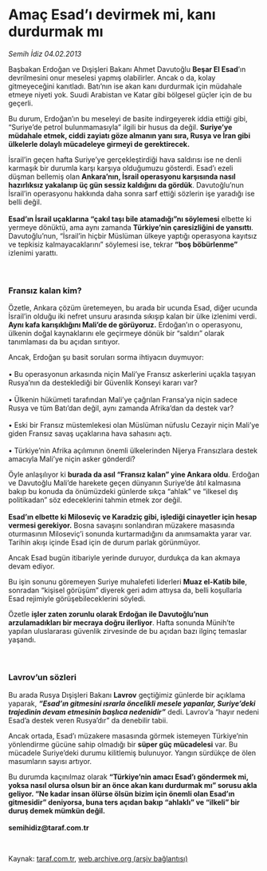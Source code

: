 # Amaç Esad’ı devirmek mi, kanı durdurmak mı

*Semih İdiz 04.02.2013*

<div class="yazi"><p>Başbakan Erdoğan ve Dışişleri Bakanı Ahmet Davutoğlu <b>Beşar El Esad</b>’ın devrilmesini onur meselesi yapmış olabilirler. Ancak o da, kolay gitmeyeceğini kanıtladı. Batı’nın ise akan kanı durdurmak için müdahale etmeye niyeti yok. Suudi Arabistan ve Katar gibi bölgesel güçler için de bu geçerli. </p>
<p>Bu durum, Erdoğan’ın bu meseleyi de basite indirgeyerek iddia ettiği gibi, “Suriye’de petrol bulunmamasıyla” ilgili bir husus da değil. <b>Suriye’ye müdahale etmek, ciddi zayiatı göze almanın yanı sıra, Rusya ve İran gibi ülkelerle dolaylı mücadeleye girmeyi de gerektirecek.</b> </p>
<p>İsrail’in geçen hafta Suriye’ye gerçekleştirdiği hava saldırısı ise ne denli karmaşık bir durumla karşı karşıya olduğumuzu gösterdi. Esad’ı ezeli düşman bellemiş olan <b>Ankara’nın, İsrail operasyonu karşısında nasıl hazırlıksız yakalanıp üç gün sessiz kaldığını da gördük</b>. Davutoğlu’nun İsrail’in operasyonu hakkında daha sonra sarf ettiği sözlerin işe yaradığı ise belli değil.<br/><br/><b>Esad’ın İsrail uçaklarına “çakıl taşı bile atamadığı”nı söylemesi</b> elbette ki yermeye dönüktü, ama aynı zamanda <b>Türkiye’nin çaresizliğini de yansıttı</b>. Davutoğlu’nun, “İsrail’in hiçbir Müslüman ülkeye yaptığı operasyona kayıtsız ve tepkisiz kalmayacaklarını” söylemesi ise, tekrar <b>“boş böbürlenme”</b> izlenimi yarattı.<br/><br/><br/></p>
<h3>Fransız kalan kim?</h3>
<p>Özetle, Ankara çözüm üretemeyen, bu arada bir ucunda Esad, diğer ucunda İsrail’in olduğu iki nefret unsuru arasında sıkışıp kalan bir ülke izlenimi verdi. <b>Aynı kafa karışıklığını Mali’de de görüyoruz.</b> Erdoğan’ın o operasyonu, ülkenin doğal kaynaklarını ele geçirmeye dönük bir “saldırı” olarak tanımlaması da bu açıdan sırıtıyor. </p>
<p>Ancak, Erdoğan şu basit soruları sorma ihtiyacın duymuyor: <br/><br/>• Bu operasyonun arkasında niçin Mali’ye Fransız askerlerini uçakla taşıyan Rusya’nın da desteklediği bir Güvenlik Konseyi kararı var? <br/><br/>• Ülkenin hükümeti tarafından Mali’ye çağrılan Fransa’ya niçin sadece Rusya ve tüm Batı’dan değil, aynı zamanda Afrika’dan da destek var?<br/><br/>• Eski bir Fransız müstemlekesi olan Müslüman nüfuslu Cezayir niçin Mali’ye giden Fransız savaş uçaklarına hava sahasını açtı. <br/><br/>• Türkiye’nin Afrika açılımının önemli ülkelerinden Nijerya Fransızlara destek amacıyla Mali’ye niçin asker gönderdi?</p>
<p>Öyle anlaşılıyor ki <b>burada da asıl “Fransız kalan” yine Ankara oldu</b>. Erdoğan ve Davutoğlu Mali’de harekete geçen dünyanın Suriye’de âtıl kalmasına bakıp bu konuda da önümüzdeki günlerde sıkça “ahlak” ve “ilkesel dış politikadan” söz edeceklerini tahmin etmek zor değil.<br/><br/><b>Esad’ın elbette ki Miloseviç ve Karadziç gibi, işlediği cinayetler için hesap vermesi gerekiyor.</b> Bosna savaşını sonlandıran müzakere masasında oturmasının Miloseviç’i sonunda kurtarmadığını da anımsamakta yarar var. Tarihin akışı içinde Esad için de durum parlak görünmüyor. </p>
<p>Ancak Esad bugün itibariyle yerinde duruyor, durdukça da kan akmaya devam ediyor. </p>
<p>Bu işin sonunu göremeyen Suriye muhalefeti liderleri <b>Muaz el-Katib bile</b>, sonradan “kişisel görüşüm” diyerek geri adım attıysa da, belli koşullarla Esad rejimiyle görüşebileceklerini söyledi. </p>
<p>Özetle <b>işler zaten zorunlu olarak Erdoğan ile Davutoğlu’nun arzulamadıkları bir mecraya doğru ilerliyor</b>. Hafta sonunda Münih’te yapılan uluslararası güvenlik zirvesinde de bu açıdan bazı ilginç temaslar yaşandı.<br/><br/><br/></p>
<h3>Lavrov’un sözleri</h3>
<p>Bu arada Rusya Dışişleri Bakanı <b>Lavrov</b> geçtiğimiz günlerde bir açıklama yaparak, <b><i>“Esad’ın gitmesini ısrarla öncelikli mesele yapanlar, Suriye’deki trajedinin devam etmesinin başlıca nedenidir”</i></b> dedi. Lavrov’a “hayır nedeni Esad’a destek veren Rusya’dır” da denebilir tabii. </p>
<p>Ancak ortada, Esad’ı müzakere masasında görmek istemeyen Türkiye’nin yönlendirme gücüne sahip olmadığı bir <b>süper güç mücadelesi</b> var. Bu mücadele Suriye’deki durumu kilitlemiş bulunuyor. Yangın sürdükçe de ölen masumların sayısı artıyor. </p>
<p>Bu durumda kaçınılmaz olarak <b>“Türkiye’nin amacı </b><b>Esad’ı göndermek mi, yoksa nasıl olursa olsun bir an önce akan kanı durdurmak mı” sorusu akla geliyor. “Ne kadar insan ölürse ölsün bizim için önemli olan Esad’ın gitmesidir” deniyorsa, buna ters açıdan bakıp “ahlaklı” ve “ilkeli” bir duruş demek mümkün değil.<br/><br/></b><b>semihidiz@taraf.com.tr</b></p>
<p> </p>
</div>

Kaynak: [taraf.com.tr](http://www.taraf.com.tr/semih-idiz/makale-amac-esad-i-devirmek-mi-kani-durdurmak-mi.htm), [web.archive.org (arşiv bağlantısı)](http://web.archive.org/web/20131107172106/http://www.taraf.com.tr/semih-idiz/makale-amac-esad-i-devirmek-mi-kani-durdurmak-mi.htm)
